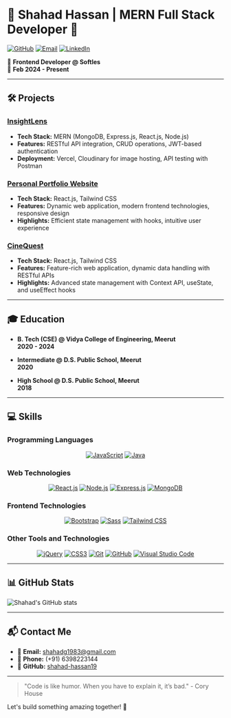 # 🌟 Shahad Hassan | MERN Full Stack Developer 🌟

[![GitHub](https://img.shields.io/badge/GitHub-shahad--hassan19-181717?style=flat&logo=github)](https://github.com/shahad-hassan19)
[![Email](https://img.shields.io/badge/Email-shahadg1983%40gmail.com-EA4335?style=flat&logo=gmail)](mailto:shahadg1983@gmail.com)
[![LinkedIn](https://img.shields.io/badge/LinkedIn-shahad--hassan-0077B5?style=flat&logo=linkedin)](https://www.linkedin.com/in/shahad-hassan-82287a220/)

🚀 **Frontend Developer @ Softles**  
📅 **Feb 2024 - Present**

---

## 🛠️ Projects

### [InsightLens](https://insight-lens.vercel.app/)
- **Tech Stack:** MERN (MongoDB, Express.js, React.js, Node.js)
- **Features:** RESTful API integration, CRUD operations, JWT-based authentication
- **Deployment:** Vercel, Cloudinary for image hosting, API testing with Postman

### [Personal Portfolio Website](https://portfolio-shahad-hassan.vercel.app/)
- **Tech Stack:** React.js, Tailwind CSS
- **Features:** Dynamic web application, modern frontend technologies, responsive design
- **Highlights:** Efficient state management with hooks, intuitive user experience

### [CineQuest](https://cinequest-gold.vercel.app/)
- **Tech Stack:** React.js, Tailwind CSS
- **Features:** Feature-rich web application, dynamic data handling with RESTful APIs
- **Highlights:** Advanced state management with Context API, useState, and useEffect hooks

---

## 🎓 Education

- **B. Tech (CSE) @ Vidya College of Engineering, Meerut**  
  **2020 - 2024**

- **Intermediate @ D.S. Public School, Meerut**  
  **2020**

- **High School @ D.S. Public School, Meerut**  
  **2018**

---

## 💻 Skills

### Programming Languages
<p align="center">
  <a href="https://www.javascript.com/" target="_blank" title="JavaScript"><img src="https://img.icons8.com/color/48/000000/javascript.png" alt="JavaScript"/></a>
  <a href="https://www.java.com/" target="_blank" title="Java"><img src="https://img.icons8.com/color/48/000000/java-coffee-cup-logo.png" alt="Java"/></a>
</p>

### Web Technologies
<p align="center">
  <a href="https://reactjs.org/" target="_blank" title="React.js"><img src="https://img.icons8.com/color/48/000000/react-native.png" alt="React.js"/></a>
  <a href="https://nodejs.org/" target="_blank" title="Node.js"><img src="https://img.icons8.com/color/48/000000/nodejs.png" alt="Node.js"/></a>
  <a href="https://expressjs.com/" target="_blank" title="Express.js"><img src="https://img.icons8.com/ios/50/000000/express-js.png" alt="Express.js"/></a>
  <a href="https://www.mongodb.com/" target="_blank" title="MongoDB"><img src="https://img.icons8.com/color/48/000000/mongodb.png" alt="MongoDB"/></a>
</p>

### Frontend Technologies
<p align="center">
  <a href="https://getbootstrap.com/" target="_blank" title="Bootstrap"><img src="https://img.icons8.com/color/48/000000/bootstrap.png" alt="Bootstrap"/></a>
  <a href="https://sass-lang.com/" target="_blank" title="Sass"><img src="https://img.icons8.com/color/48/000000/sass.png" alt="Sass"/></a>
  <a href="https://tailwindcss.com/" target="_blank" title="Tailwind CSS"><img src="https://img.icons8.com/color/48/000000/tailwindcss.png" alt="Tailwind CSS"/></a>
</p>

### Other Tools and Technologies
<p align="center">
  <a href="https://jquery.com/" target="_blank" title="jQuery"><img src="https://img.icons8.com/ios-filled/50/000000/jquery.png" alt="jQuery"/></a>
  <a href="https://www.w3.org/TR/CSS/#css" target="_blank" title="CSS3"><img src="https://img.icons8.com/color/48/000000/css3.png" alt="CSS3"/></a>
  <a href="https://git-scm.com/" target="_blank" title="Git"><img src="https://img.icons8.com/color/48/000000/git.png" alt="Git"/></a>
  <a href="https://github.com/" target="_blank" title="GitHub"><img src="https://img.icons8.com/material-outlined/48/000000/github.png" alt="GitHub"/></a>
  <a href="https://code.visualstudio.com/" target="_blank" title="Visual Studio Code"><img src="https://img.icons8.com/color/48/000000/visual-studio-code-2019.png" alt="Visual Studio Code"/></a>
</p>

---

## 📊 GitHub Stats

![Shahad's GitHub stats](https://github-readme-stats.vercel.app/api?username=shahad-hassan19&show_icons=true&theme=radical)

---

## 📬 Contact Me

- 📧 **Email:** [shahadg1983@gmail.com](mailto:shahadg1983@gmail.com)
- 📱 **Phone:** (+91) 6398223144
- 💼 **GitHub:** [shahad-hassan19](https://github.com/shahad-hassan19)

---

> "Code is like humor. When you have to explain it, it’s bad." - Cory House

Let's build something amazing together! 🚀



